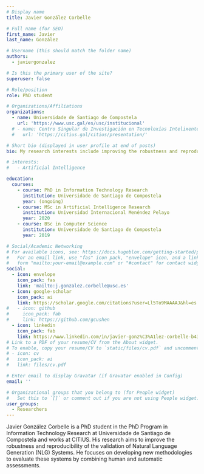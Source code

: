 ```yaml
---
# Display name
title: Javier González Corbelle

# Full name (for SEO)
first_name: Javier
last_name: González

# Username (this should match the folder name)
authors:
  - javiergonzalez

# Is this the primary user of the site?
superuser: false

# Role/position
role: PhD student

# Organizations/Affiliations
organizations:
  - name: Universidade de Santiago de Compostela
    url: 'https://www.usc.gal/es/usc/institucional'
  # - name: Centro Singular de Investigación en Tecnoloxías Intelixentes
  #   url: 'https://citius.gal/citius/presentation/'

# Short bio (displayed in user profile at end of posts)
bio: My research interests include improving the robustness and reproducibility of the validation of Natural Language Generation (NLG) Systems.

# interests:
#   - Artificial Intelligence

education:
  courses:
    - course: PhD in Information Technology Research
      institution: Universidade de Santiago de Compostela
      year: (ongoing)
    - course: MSc in Artificial Intelligence Research
      institution: Universidad Internacional Menéndez Pelayo
      year: 2020
    - course: BSc in Computer Science
      institution: Universidade de Santiago de Compostela
      year: 2019

# Social/Academic Networking
# For available icons, see: https://docs.hugoblox.com/getting-started/page-builder/#icons
#   For an email link, use "fas" icon pack, "envelope" icon, and a link in the
#   form "mailto:your-email@example.com" or "#contact" for contact widget.
social:
  - icon: envelope
    icon_pack: fas
    link: 'mailto:j.gonzalez.corbelle@usc.es'
  - icon: google-scholar
    icon_pack: ai
    link: https://scholar.google.com/citations?user=Ll5To9MAAAAJ&hl=es
#   - icon: github
#     icon_pack: fab
#     link: https://github.com/gcushen
  - icon: linkedin
    icon_pack: fab
    link: https://www.linkedin.com/in/javier-gonz%C3%A1lez-corbelle-b43b25282/?trk=organization_guest_main-feed-card-text
# Link to a PDF of your resume/CV from the About widget.
# To enable, copy your resume/CV to `static/files/cv.pdf` and uncomment the lines below.
# - icon: cv
#   icon_pack: ai
#   link: files/cv.pdf

# Enter email to display Gravatar (if Gravatar enabled in Config)
email: ''

# Organizational groups that you belong to (for People widget)
#   Set this to `[]` or comment out if you are not using People widget.
user_groups:
  - Researchers
---
```


Javier González Corbelle is a PhD student in the PhD Program in Information Technology Research at Universidade de Santiago de Compostela and works at CITIUS. His research aims to improve the robustness and reproducibility of the validation of Natural Language Generation (NLG) Systems. He focuses on developing new methodologies to evaluate these systems by combining human and automatic assessments.


